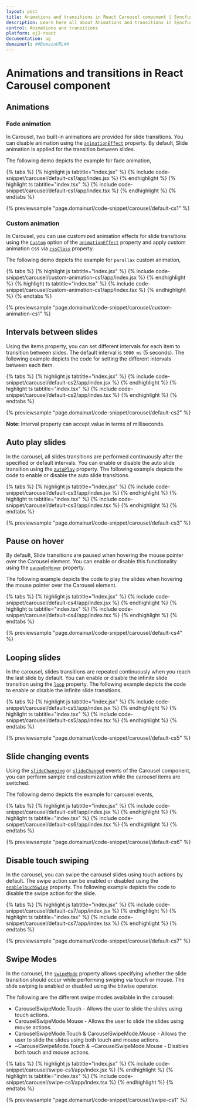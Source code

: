 ```yaml
---
layout: post
title: Animations and transitions in React Carousel component | Syncfusion
description: Learn here all about Animations and transitions in Syncfusion React Carousel component of Syncfusion Essential JS 2 and more.
control: Animations and transitions 
platform: ej2-react
documentation: ug
domainurl: ##DomainURL##
---
```


# Animations and transitions in React Carousel component

## Animations

### Fade animation

In Carousel, two built-in animations are provided for slide transitions. You can disable animation using the [`animationEffect`](https://ej2.syncfusion.com/react/documentation/api/carousel/#animationEffect) property. By default, Slide animation is applied for the transition between slides.

The following demo depicts the example for fade animation,

{% tabs %}
{% highlight js tabtitle="index.jsx" %}
{% include code-snippet/carousel/default-cs1/app/index.jsx %}
{% endhighlight %}
{% highlight ts tabtitle="index.tsx" %}
{% include code-snippet/carousel/default-cs1/app/index.tsx %}
{% endhighlight %}
{% endtabs %}

 {% previewsample "page.domainurl/code-snippet/carousel/default-cs1" %}

### Custom animation

In Carousel, you can use customized animation effects for slide transitions using the [`Custom`](https://ej2.syncfusion.com/react/documentation/api/carousel/carouselAnimationEffect) option of the [`animationEffect`](https://ej2.syncfusion.com/react/documentation/api/carousel/#animationEffect) property and apply custom animation css via [`cssClass`](https://ej2.syncfusion.com/react/documentation/api/carousel/#cssClass) property.

The following demo depicts the example for `parallax` custom animation,

{% tabs %}
{% highlight js tabtitle="index.jsx" %}
{% include code-snippet/carousel/custom-animation-cs1/app/index.jsx %}
{% endhighlight %}
{% highlight ts tabtitle="index.tsx" %}
{% include code-snippet/carousel/custom-animation-cs1/app/index.tsx %}
{% endhighlight %}
{% endtabs %}

 {% previewsample "page.domainurl/code-snippet/carousel/custom-animation-cs1" %}

## Intervals between slides

Using the items property, you can set different intervals for each item to transition between slides. The default interval is `5000 ms` (5 seconds). The following example depicts the code for setting the different intervals between each item.

{% tabs %}
{% highlight js tabtitle="index.jsx" %}
{% include code-snippet/carousel/default-cs2/app/index.jsx %}
{% endhighlight %}
{% highlight ts tabtitle="index.tsx" %}
{% include code-snippet/carousel/default-cs2/app/index.tsx %}
{% endhighlight %}
{% endtabs %}

 {% previewsample "page.domainurl/code-snippet/carousel/default-cs2" %}

**Note**: Interval property can accept value in terms of milliseconds.

## Auto play slides

In the carousel, all slides transitions are performed continuously after the specified or default intervals. You can enable or disable the auto slide transition using the [`autoPlay`](https://ej2.syncfusion.com/react/documentation/api/carousel/#autoplay) property. The following example depicts the code to enable or disable the auto slide transitions.

{% tabs %}
{% highlight js tabtitle="index.jsx" %}
{% include code-snippet/carousel/default-cs3/app/index.jsx %}
{% endhighlight %}
{% highlight ts tabtitle="index.tsx" %}
{% include code-snippet/carousel/default-cs3/app/index.tsx %}
{% endhighlight %}
{% endtabs %}

 {% previewsample "page.domainurl/code-snippet/carousel/default-cs3" %}

## Pause on hover

By default, Slide transitions are paused when hovering the mouse pointer over the Carousel element. You can enable or disable this functionality using the [`pauseOnHover`](https://ej2.syncfusion.com/react/documentation/api/carousel/#pauseonhover) property.

The following example depicts the code to play the slides when hovering the mouse pointer over the Carousel element.

{% tabs %}
{% highlight js tabtitle="index.jsx" %}
{% include code-snippet/carousel/default-cs4/app/index.jsx %}
{% endhighlight %}
{% highlight ts tabtitle="index.tsx" %}
{% include code-snippet/carousel/default-cs4/app/index.tsx %}
{% endhighlight %}
{% endtabs %}

 {% previewsample "page.domainurl/code-snippet/carousel/default-cs4" %}

## Looping slides

In the carousel, slides transitions are repeated continuously when you reach the last slide by default. You can enable or disable the infinite slide transition using the [`loop`](https://ej2.syncfusion.com/react/documentation/api/carousel/#loop) property. The following example depicts the code to enable or disable the infinite slide transitions.

{% tabs %}
{% highlight js tabtitle="index.jsx" %}
{% include code-snippet/carousel/default-cs5/app/index.jsx %}
{% endhighlight %}
{% highlight ts tabtitle="index.tsx" %}
{% include code-snippet/carousel/default-cs5/app/index.tsx %}
{% endhighlight %}
{% endtabs %}

 {% previewsample "page.domainurl/code-snippet/carousel/default-cs5" %}

## Slide changing events

Using the [`slideChanging`](https://ej2.syncfusion.com/react/documentation/api/carousel/#slidechanging) or [`slideChanged`](https://ej2.syncfusion.com/react/documentation/api/carousel/#slidechanged) events of the Carousel component, you can perform sample end customization while the carousel items are switched.

The following demo depicts the example for carousel events,

{% tabs %}
{% highlight js tabtitle="index.jsx" %}
{% include code-snippet/carousel/default-cs6/app/index.jsx %}
{% endhighlight %}
{% highlight ts tabtitle="index.tsx" %}
{% include code-snippet/carousel/default-cs6/app/index.tsx %}
{% endhighlight %}
{% endtabs %}

 {% previewsample "page.domainurl/code-snippet/carousel/default-cs6" %}

## Disable touch swiping

In the carousel, you can swipe the carousel slides using touch actions by default. The swipe action can be enabled or disabled using the [`enableTouchSwipe`](https://ej2.syncfusion.com/react/documentation/api/carousel/#enabletouchswipe) property. The following example depicts the code to disable the swipe action for the slide.

{% tabs %}
{% highlight js tabtitle="index.jsx" %}
{% include code-snippet/carousel/default-cs7/app/index.jsx %}
{% endhighlight %}
{% highlight ts tabtitle="index.tsx" %}
{% include code-snippet/carousel/default-cs7/app/index.tsx %}
{% endhighlight %}
{% endtabs %}

 {% previewsample "page.domainurl/code-snippet/carousel/default-cs7" %}

## Swipe Modes

In the carousel, the [`swipeMode`](../api/carousel/#swipemode) property allows specifying whether the slide transition should occur while performing swiping via touch or mouse. The slide swiping is enabled or disabled using the bitwise operator.

The following are the different swipe modes available in the carousel:

* CarouselSwipeMode.Touch - Allows the user to slide the slides using touch actions.
* CarouselSwipeMode.Mouse - Allows the user to slide the slides using mouse actions.
* CarouselSwipeMode.Touch & CarouselSwipeMode.Mouse - Allows the user to slide the slides using both touch and mouse actions.
* ~CarouselSwipeMode.Touch & ~CarouselSwipeMode.Mouse - Disables both touch and mouse actions.

{% tabs %}
{% highlight js tabtitle="index.jsx" %}
{% include code-snippet/carousel/swipe-cs1/app/index.jsx %}
{% endhighlight %}
{% highlight ts tabtitle="index.tsx" %}
{% include code-snippet/carousel/swipe-cs1/app/index.tsx %}
{% endhighlight %}
{% endtabs %}

 {% previewsample "page.domainurl/code-snippet/carousel/swipe-cs1" %}
